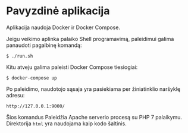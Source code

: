 # Pavyzdinė aplikacija

Aplikacija naudoja Docker ir Docker Compose.

Jeigu veikimo aplinka palaiko Shell programavimą, paleidimui galima panaudoti pagalbinę komandą:

```$ ./run.sh```

Kitu atveju galima paleisti Docker Compose tiesiogiai:

```$ docker-compose up```

Po paleidimo, naudotojo sąsaja yra pasiekiama per žiniatinklio naršyklę adresu:

```http://127.0.0.1:9000/```

Šios komandus Paleidžia Apache serverio procesą su PHP 7 palaikymu. Direktorija `html` yra naudojama kaip kodo šaltinis.